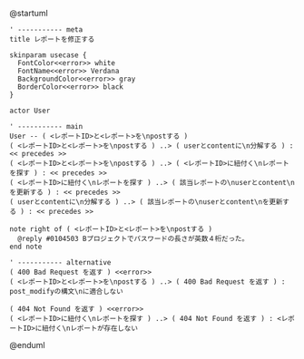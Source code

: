 @startuml

    ' ----------- meta
    title レポートを修正する

    skinparam usecase {
      FontColor<<error>> white
      FontName<<error>> Verdana
      BackgroundColor<<error>> gray
      BorderColor<<error>> black
    }

    actor User

    ' ----------- main
    User -- ( <レポートID>と<レポート>を\npostする )
    ( <レポートID>と<レポート>を\npostする ) ..> ( userとcontentに\n分解する ) : << precedes >>
    ( <レポートID>と<レポート>を\npostする ) ..> ( <レポートID>に紐付く\nレポートを探す ) : << precedes >>
    ( <レポートID>に紐付く\nレポートを探す ) ..> ( 該当レポートの\nuserとcontent\nを更新する ) : << precedes >>
    ( userとcontentに\n分解する ) ..> ( 該当レポートの\nuserとcontent\nを更新する ) : << precedes >>

    note right of ( <レポートID>と<レポート>を\npostする )
      @reply #0104503 Bプロジェクトでパスワードの長さが英数４桁だった。
    end note

    ' ----------- alternative
    ( 400 Bad Request を返す ) <<error>>
    ( <レポートID>と<レポート>を\npostする ) ..> ( 400 Bad Request を返す ) : post_modifyの構文\nに適合しない

    ( 404 Not Found を返す ) <<error>>
    ( <レポートID>に紐付く\nレポートを探す ) ..> ( 404 Not Found を返す ) : <レポートID>に紐付く\nレポートが存在しない

@enduml

